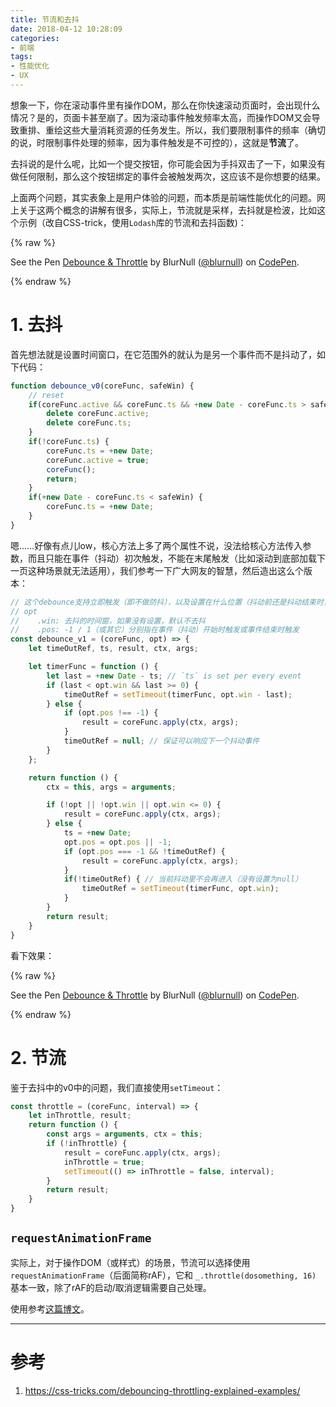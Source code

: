 ```yaml
---
title: 节流和去抖
date: 2018-04-12 10:28:09
categories:
- 前端
tags:
- 性能优化
- UX
---
```


想象一下，你在滚动事件里有操作DOM，那么在你快速滚动页面时，会出现什么情况？是的，页面卡甚至崩了。因为滚动事件触发频率太高，而操作DOM又会导致重排、重绘这些大量消耗资源的任务发生。所以，我们要限制事件的频率（确切的说，时限制事件处理的频率，因为事件触发是不可控的），这就是**节流**了。

<!--more-->
去抖说的是什么呢，比如一个提交按钮，你可能会因为手抖双击了一下，如果没有做任何限制，那么这个按钮绑定的事件会被触发两次，这应该不是你想要的结果。

上面两个问题，其实表象上是用户体验的问题，而本质是前端性能优化的问题。网上关于这两个概念的讲解有很多，实际上，节流就是采样，去抖就是检波，比如这个示例（改自CSS-trick，使用`Lodash`库的节流和去抖函数)：

{% raw %}
<p data-height="407" data-theme-id="dark" data-slug-hash="yKWRgx" data-default-tab="result" data-user="blurnull" data-embed-version="2" data-pen-title="Debounce & Throttle" data-preview="true" class="codepen">See the Pen <a href="https://codepen.io/blurnull/pen/yKWRgx/">Debounce & Throttle</a> by BlurNull (<a href="https://codepen.io/blurnull">@blurnull</a>) on <a href="https://codepen.io">CodePen</a>.</p>
<script async src="https://static.codepen.io/assets/embed/ei.js"></script>
{% endraw %}

# 1. 去抖

首先想法就是设置时间窗口，在它范围外的就认为是另一个事件而不是抖动了，如下代码：

```js
function debounce_v0(coreFunc, safeWin) {
    // reset
    if(coreFunc.active && coreFunc.ts && +new Date - coreFunc.ts > safeWin) {
        delete coreFunc.active;
        delete coreFunc.ts;
    }
    if(!coreFunc.ts) {
        coreFunc.ts = +new Date;
        coreFunc.active = true;
        coreFunc();
        return;
    }
    if(+new Date - coreFunc.ts < safeWin) {
        coreFunc.ts = +new Date;
    }
}
```

嗯……好像有点儿low，核心方法上多了两个属性不说，没法给核心方法传入参数，而且只能在事件（抖动）初次触发，不能在末尾触发（比如滚动到底部加载下一页这种场景就无法适用），我们参考一下广大网友的智慧，然后造出这么个版本：

```js
// 这个debounce支持立即触发（即不做防抖），以及设置在什么位置（抖动前还是抖动结束时，后者会有延迟）触发
// opt
//    .win: 去抖的时间窗，如果没有设置，默认不去抖
//    .pos: -1 / 1（或其它）分别指在事件（抖动）开始时触发或事件结束时触发
const debounce_v1 = (coreFunc, opt) => {
    let timeOutRef, ts, result, ctx, args;

    let timerFunc = function () {
        let last = +new Date - ts; // `ts` is set per every event
        if (last < opt.win && last >= 0) {
            timeOutRef = setTimeout(timerFunc, opt.win - last);
        } else {
            if (opt.pos !== -1) {
                result = coreFunc.apply(ctx, args);
            }
            timeOutRef = null; // 保证可以响应下一个抖动事件
        }
    };

    return function () {
        ctx = this, args = arguments;

        if (!opt || !opt.win || opt.win <= 0) {
            result = coreFunc.apply(ctx, args);
        } else {
            ts = +new Date;
            opt.pos = opt.pos || -1;
            if (opt.pos === -1 && !timeOutRef) {
                result = coreFunc.apply(ctx, args);
            }
            if(!timeOutRef) { // 当前抖动里不会再进入（没有设置为null）
                timeOutRef = setTimeout(timerFunc, opt.win);
            }
        }
        return result;
    }
}
```

看下效果：

{% raw %}
<p data-height="415" data-theme-id="dark" data-slug-hash="GxbmmN" data-default-tab="result" data-user="blurnull" data-embed-version="2" data-pen-title="Debounce & Throttle" data-preview="true" class="codepen">See the Pen <a href="https://codepen.io/blurnull/pen/GxbmmN/">Debounce & Throttle</a> by BlurNull (<a href="https://codepen.io/blurnull">@blurnull</a>) on <a href="https://codepen.io">CodePen</a>.</p>
<script async src="https://static.codepen.io/assets/embed/ei.js"></script>
{% endraw %}

# 2. 节流

鉴于去抖中的v0中的问题，我们直接使用`setTimeout`：

```js
const throttle = (coreFunc, interval) => {
    let inThrottle, result;
    return function () {
        const args = arguments, ctx = this;
        if (!inThrottle) {
            result = coreFunc.apply(ctx, args);
            inThrottle = true;
            setTimeout(() => inThrottle = false, interval);
        }
        return result;
    }
}
```

## `requestAnimationFrame`

实际上，对于操作DOM（或样式）的场景，节流可以选择使用 `requestAnimationFrame`（后面简称rAF），它和 `_.throttle(dosomething, 16)` 基本一致，除了rAF的启动/取消逻辑需要自己处理。

使用参考[这篇博文](http://jonge.club/2018/03/23/smooth-animation/#2-2-requestAnimationFrame%E6%98%AF%E4%BB%80%E4%B9%88)。

-----

# 参考

1. https://css-tricks.com/debouncing-throttling-explained-examples/